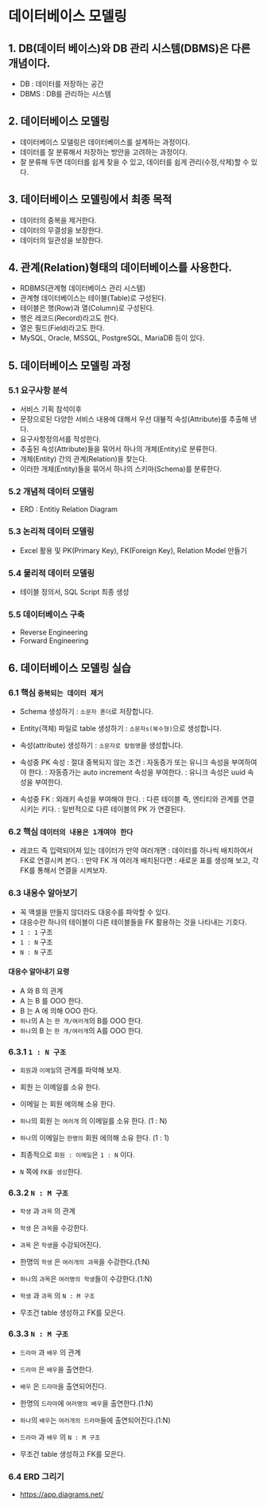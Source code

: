 # 데이터베이스 모델링

## 1. DB(데이터 베이스)와 DB 관리 시스템(DBMS)은 다른 개념이다.

- DB : 데이터를 저장하는 공간
- DBMS : DB를 관리하는 시스템

## 2. 데이터베이스 모델링

- 데이터베이스 모델링은 데이터베이스를 설계하는 과정이다.
- 데이터를 잘 분류해서 저장하는 방안을 고려하는 과정이다.
- 잘 분류해 두면 데이터를 쉽게 찾을 수 있고, 데이터를 쉽게 관리(수정,삭제)할 수 있다.

## 3. 데이터베이스 모델링에서 최종 목적

- 데이터의 중복을 제거한다.
- 데이터의 무결성을 보장한다.
- 데이터의 일관성을 보장한다.

## 4. 관계(Relation)형태의 데이터베이스를 사용한다.

- RDBMS(관계형 데이터베이스 관리 시스템)
- 관계형 데이터베이스는 테이블(Table)로 구성된다.
- 테이블은 행(Row)과 열(Column)로 구성된다.
- 행은 레코드(Record)라고도 한다.
- 열은 필드(Field)라고도 한다.
- MySQL, Oracle, MSSQL, PostgreSQL, MariaDB 등이 있다.

## 5. 데이터베이스 모델링 과정

### 5.1 요구사항 분석

- 서비스 기획 참석이후
- 문장으로된 다양한 서비스 내용에 대해서 우선 대뵾적 속성(Attribute)를 추출해 낸다.
- 요구사항정의서를 작성한다.
- 추출된 속성(Attribute)들을 묶어서 하나의 개체(Entity)로 분류한다.
- 개체(Entity) 간의 관계(Relation)을 찾는다.
- 이러한 개체(Entity)들을 묶어서 하나의 스키마(Schema)를 분류한다.

### 5.2 개념적 데이터 모델링

- ERD : Entitiy Relation Diagram

### 5.3 논리적 데이터 모델링

- Excel 활용 및 PK(Primary Key), FK(Foreign Key), Relation Model 만들기

### 5.4 물리적 데이터 모델링

- 테이블 정의서, SQL Script 최종 생성

### 5.5 데이터베이스 구축

- Reverse Engineering
- Forward Engineering

## 6. 데이터베이스 모델링 실습

### 6.1 핵심 `중복되는 데이터 제거`

- Schema 생성하기
  : `소문자 폳더`로 저장합니다.
- Entity(객체) 파일로 table 생성하기
  : `소문자s(복수형)`으로 생성합니다.
- 속성(attribute) 생성하기
  : `소문자로 칼럼명`을 생성합니다.
- 속성중 PK 속성
  : 절대 중복되지 않는 조건
  : 자동증가 또는 유니크 속성을 부여하여야 한다.
  : 자동증가는 auto increment 속성을 부여한다.
  : 유니크 속성은 uuid 속성을 부여한다.

- 속성중 FK
  : 외래키 속성을 부여해야 한다.
  : 다른 테이블 즉, 엔티티와 관계를 연결시키는 키다.
  : 일반적으로 다른 테이블의 PK 가 연결된다.

### 6.2 핵심 `데이터의 내용은 1개여야 한다`

- 레코드 즉 입력되어져 있는 데이터가 만약 여러개면
  : 데이터를 하나씩 배치하여서 FK로 연결시켜 본다.
  : 만약 FK 개 여러개 배치된다면
  : 새로운 표를 생성해 보고, 각 FK를 통해서 연결을 시켜보자.

### 6.3 내응수 알아보기

- 꼭 액셀을 만들지 않더라도 대응수를 파악할 수 있다.
- 대응수란 하나의 테이블이 다른 테이블들을 FK 활용하는 것을 나타내는 기호다.
- `1 : 1` 구조
- `1 : N` 구조
- `N : N` 구조

#### 대응수 알아내기 요령

- A 와 B 의 관계
- A 는 B 를 OOO 한다.
- B 는 A 에 의해 OOO 한다.
- `하나`의 A 는 `한 개/여러개`의 B를 OOO 한다.
- `하나`의 B 는 `한 개/여러개`의 A를 OOO 한다.

### 6.3.1 `1 : N 구조`

- `회원`과 `이메일`의 관계를 파악해 보자.

- 회원 는 이메일를 소유 한다.
- 이메일 는 회원 에의해 소유 한다.
- `하나`의 회원 는 `여러개` 의 이메일를 소유 한다. (1 : N)
- `하나`의 이메일는 `한명의` 회원 에의해 소유 한다. (1 : 1)

- 최종적으로 `회원 : 이메일`은 `1 : N` 이다.
- `N` 쪽에 `FK를 생성`한다.

### 6.3.2 `N : M 구조`

- `학생` 과 `과목` 의 관계
- `학생` 은 `과목`을 수강한다.
- `과목` 은 `학생`을 수강되어진다.

- 한명의 `학생` 은 `여러개의 과목`을 수강한다.(1:N)
- `하나`의 `과목`은 `여러명의 학생`들이 수강한다.(1:N)
- `학생` 과 `과목` 의 `N : M 구조`
- 무조건 table 생성하고 FK를 모은다.

### 6.3.3 `N : M 구조`

- `드라마` 과 `배우` 의 관계
- `드라마` 은 `배우`을 출연한다.
- `배우` 은 `드라마`을 출연되어진다.

- 한명의 `드라마`에 `여러명의 배우`을 출연한다.(1:N)
- `하나`의 `배우`는 `여러개의 드라마`들에 출연되어진다.(1:N)
- `드라마` 과 `배우` 의 `N : M 구조`
- 무조건 table 생성하고 FK를 모은다.

### 6.4 ERD 그리기

- https://app.diagrams.net/
